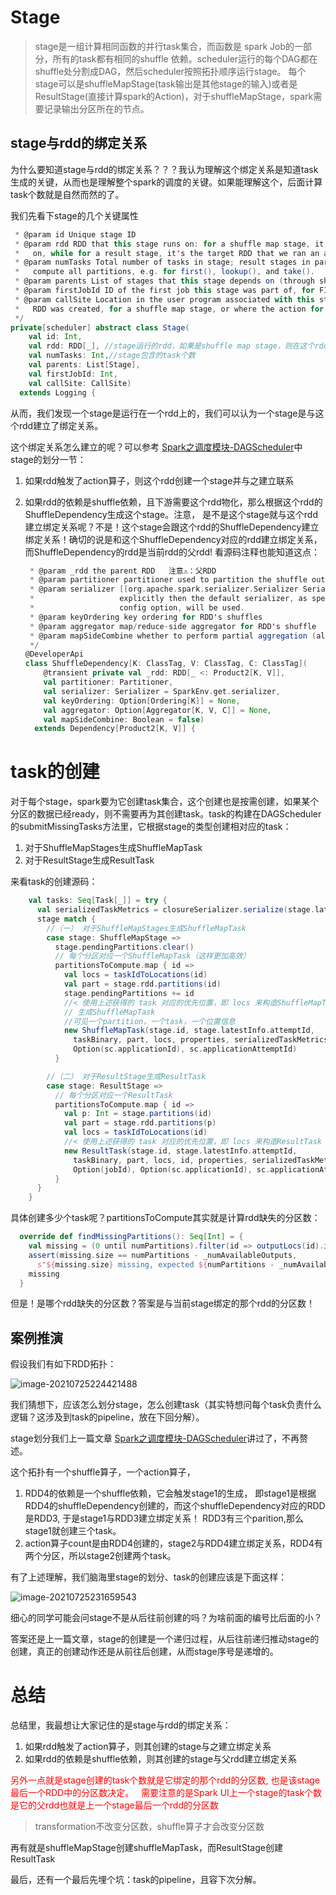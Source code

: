 # Stage
>  stage是一组计算相同函数的并行task集合，而函数是 spark Job的一部分，所有的task都有相同的shuffle 依赖。scheduler运行的每个DAG都在shuffle处分割成DAG，然后scheduler按照拓扑顺序运行stage。
> 每个stage可以是shuffleMapStage(task输出是其他stage的输入)或者是ResultStage(直接计算spark的Action)，对于shuffleMapStage，spark需要记录输出分区所在的节点。

## stage与rdd的绑定关系

为什么要知道stage与rdd的绑定关系？？？我认为理解这个绑定关系是知道task生成的关键，从而也是理解整个spark的调度的关键。如果能理解这个，后面计算task个数就是自然而然的了。

我们先看下stage的几个关键属性

```scala
 * @param id Unique stage ID
 * @param rdd RDD that this stage runs on: for a shuffle map stage, it's the RDD we run map tasks
 *   on, while for a result stage, it's the target RDD that we ran an action on
 * @param numTasks Total number of tasks in stage; result stages in particular may not need to
 *   compute all partitions, e.g. for first(), lookup(), and take().
 * @param parents List of stages that this stage depends on (through shuffle dependencies).
 * @param firstJobId ID of the first job this stage was part of, for FIFO scheduling.
 * @param callSite Location in the user program associated with this stage: either where the target
 *   RDD was created, for a shuffle map stage, or where the action for a result stage was called.
 */
private[scheduler] abstract class Stage(
    val id: Int,
    val rdd: RDD[_], //stage运行的rdd，如果是shuffle map stage，则在这个rdd上运行map task；如果是result stage，则在这个rdd上运行一个action
    val numTasks: Int,//stage包含的task个数
    val parents: List[Stage],
    val firstJobId: Int,
    val callSite: CallSite)
  extends Logging {
```

从而，我们发现一个stage是运行在一个rdd上的，我们可以认为一个stage是与这个rdd建立了绑定关系。

这个绑定关系怎么建立的呢？可以参考  [Spark之调度模块-DAGScheduler](https://mp.weixin.qq.com/s?__biz=MzU2ODg2NDMwMw==&mid=2247484083&idx=1&sn=7100ca30007873fb859e5783447bb826&chksm=fc8639f3cbf1b0e5eda53a203f249edfc4bc097fe58d71f0aecd8fbb2a6fcc3fcbfc246810db&token=524765659&lang=zh_CN#rd)中stage的划分一节：

1.  如果rdd触发了action算子，则这个rdd创建一个stage并与之建立联系

2. 如果rdd的依赖是shuffle依赖，且下游需要这个rdd物化，那么根据这个rdd的ShuffleDependency生成这个stage。注意， 是不是这个stage就与这个rdd建立绑定关系呢？不是！这个stage会跟这个rdd的ShuffleDependency建立绑定关系！确切的说是和这个ShuffleDependency对应的rdd建立绑定关系，而ShuffleDependency的rdd是当前rdd的父rdd!  看源码注释也能知道这点：

   ```scala
    * @param _rdd the parent RDD   注意⚠️：父RDD
    * @param partitioner partitioner used to partition the shuffle output
    * @param serializer [[org.apache.spark.serializer.Serializer Serializer]] to use. If not set
    *                   explicitly then the default serializer, as specified by `spark.serializer`
    *                   config option, will be used.
    * @param keyOrdering key ordering for RDD's shuffles
    * @param aggregator map/reduce-side aggregator for RDD's shuffle
    * @param mapSideCombine whether to perform partial aggregation (also known as map-side combine)
    */
   @DeveloperApi
   class ShuffleDependency[K: ClassTag, V: ClassTag, C: ClassTag](
       @transient private val _rdd: RDD[_ <: Product2[K, V]],
       val partitioner: Partitioner,
       val serializer: Serializer = SparkEnv.get.serializer,
       val keyOrdering: Option[Ordering[K]] = None,
       val aggregator: Option[Aggregator[K, V, C]] = None,
       val mapSideCombine: Boolean = false)
     extends Dependency[Product2[K, V]] {
   ```

   

# task的创建

对于每个stage，spark要为它创建task集合，这个创建也是按需创建，如果某个分区的数据已经ready，则不需要再为其创建task。task的构建在DAGScheduler的submitMissingTasks方法里，它根据stage的类型创建相对应的task：

1.  对于ShuffleMapStages生成ShuffleMapTask
2. 对于ResultStage生成ResultTask

 来看task的创建源码：

```scala
    val tasks: Seq[Task[_]] = try {
      val serializedTaskMetrics = closureSerializer.serialize(stage.latestInfo.taskMetrics).array()
      stage match {
        //（一） 对于ShuffleMapStages生成ShuffleMapTask
        case stage: ShuffleMapStage =>
          stage.pendingPartitions.clear()
          // 每个分区对应一个ShuffleMapTask（这样更加高效）
          partitionsToCompute.map { id =>
            val locs = taskIdToLocations(id)
            val part = stage.rdd.partitions(id)
            stage.pendingPartitions += id
            //< 使用上述获得的 task 对应的优先位置，即 locs 来构造ShuffleMapTask
            // 生成ShuffleMapTask
            //可见一个partition，一个task，一个位置信息
            new ShuffleMapTask(stage.id, stage.latestInfo.attemptId,
              taskBinary, part, locs, properties, serializedTaskMetrics, Option(jobId),
              Option(sc.applicationId), sc.applicationAttemptId)
          }

        //（二） 对于ResultStage生成ResultTask
        case stage: ResultStage =>
          // 每个分区对应一个ResultTask
          partitionsToCompute.map { id =>
            val p: Int = stage.partitions(id)
            val part = stage.rdd.partitions(p)
            val locs = taskIdToLocations(id)
            //< 使用上述获得的 task 对应的优先位置，即 locs 来构造ResultTask
            new ResultTask(stage.id, stage.latestInfo.attemptId,
              taskBinary, part, locs, id, properties, serializedTaskMetrics,
              Option(jobId), Option(sc.applicationId), sc.applicationAttemptId)
          }
      }
    }
```

具体创建多少个task呢？partitionsToCompute其实就是计算rdd缺失的分区数：

```scala
  override def findMissingPartitions(): Seq[Int] = {
    val missing = (0 until numPartitions).filter(id => outputLocs(id).isEmpty)
    assert(missing.size == numPartitions - _numAvailableOutputs,
      s"${missing.size} missing, expected ${numPartitions - _numAvailableOutputs}")
    missing
  }
```

但是！是哪个rdd缺失的分区数？答案是与当前stage绑定的那个rdd的分区数！

## 案例推演

假设我们有如下RDD拓扑：

![image-20210725224421488](https://piggo-picture.oss-cn-hangzhou.aliyuncs.com/image/image-20210725224421488.png)

我们猜想下，应该怎么划分stage，怎么创建task（其实特想问每个task负责什么逻辑？这涉及到task的pipeline，放在下回分解）。

stage划分我们上一篇文章  [Spark之调度模块-DAGScheduler](https://mp.weixin.qq.com/s?__biz=MzU2ODg2NDMwMw==&mid=2247484083&idx=1&sn=7100ca30007873fb859e5783447bb826&chksm=fc8639f3cbf1b0e5eda53a203f249edfc4bc097fe58d71f0aecd8fbb2a6fcc3fcbfc246810db&token=524765659&lang=zh_CN#rd)讲过了，不再赘述。

这个拓扑有一个shuffle算子，一个action算子，

1. RDD4的依赖是一个shuffle依赖，它会触发stage1的生成，  即stage1是根据RDD4的shuffleDependency创建的，而这个shuffleDependency对应的RDD是RDD3, 于是stage1与RDD3建立绑定关系！ RDD3有三个parition,那么stage1就创建三个task。
2. action算子count是由RDD4创建的，stage2与RDD4建立绑定关系，RDD4有两个分区，所以stage2创建两个task。

有了上述理解，我们脑海里stage的划分、task的创建应该是下面这样：

![image-20210725231659543](https://piggo-picture.oss-cn-hangzhou.aliyuncs.com/image/image-20210725231659543.png)

细心的同学可能会问stage不是从后往前创建的吗？为啥前面的编号比后面的小？

答案还是上一篇文章，stage的创建是一个递归过程，从后往前递归推动stage的创建，真正的创建动作还是从前往后创建，从而stage序号是递增的。

# 总结

总结里，我最想让大家记住的是stage与rdd的绑定关系：

1.  如果rdd触发了action算子，则其创建的stage与之建立绑定关系
2. 如果rdd的依赖是shuffle依赖，则其创建的stage与父rdd建立绑定关系

<font color=red>另外一点就是stage创建的task个数就是它绑定的那个rdd的分区数, 也是该stage最后一个RDD中的分区数决定。   需要注意的是Spark UI上一个stage的task个数是它的父rdd也就是上一个stage最后一个rdd的分区数</font>

>  transformation不改变分区数，shuffle算子才会改变分区数

再有就是shuffleMapStage创建shuffleMapTask，而ResultStage创建ResultTask

最后，还有一个最后先埋个坑：task的pipeline，且容下次分解。
